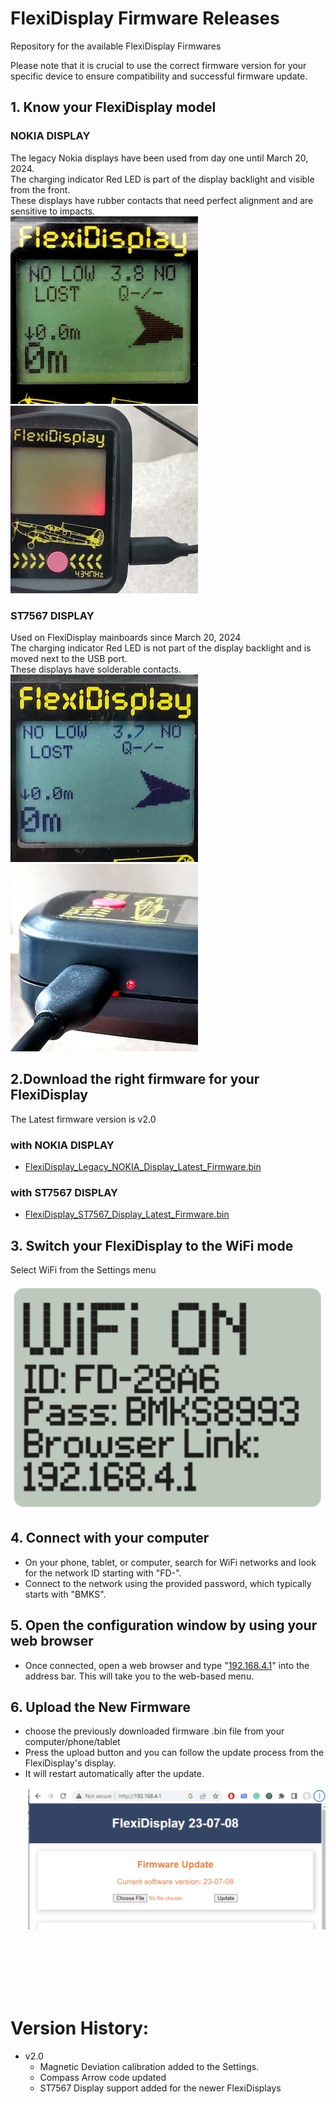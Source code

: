 # FlexiDisplay Firmware Releases
Repository for the available FlexiDisplay Firmwares

Please note that it is crucial to use the correct firmware version
for your specific device to ensure compatibility and successful
firmware update.

## 1. Know your FlexiDisplay model

### NOKIA DISPLAY
The legacy Nokia displays have been used from day one until March 20, 2024. <br />
The charging indicator Red LED is part of the display backlight and visible from the front.<br />
These displays have rubber contacts that need perfect alignment and are sensitive to impacts. <br />
![Nokia Working](./photos/Nokia_Working.jpg)
![Nokia Charging](./photos/Nokia_Charging.jpg)

### ST7567 DISPLAY
Used on FlexiDisplay mainboards since March 20, 2024 <br />
The charging indicator Red LED is not part of the display backlight and is moved next to the USB port.<br />
These displays have solderable contacts.<br />
![ST7567 Working](./photos/ST7567_Working.jpg)
![ST7567 Charging](./photos/ST7567_Charging.jpg)


## 2.Download the right firmware for your FlexiDisplay

The Latest firmware version is v2.0

### with NOKIA DISPLAY
- [FlexiDisplay_Legacy_NOKIA_Display_Latest_Firmware.bin](https://github.com/melihkarakelle/FlexiDisplay-Firmware-Releases/raw/main/With_Legacy_Nokia_Display/FlexiDisplay_Legacy_NOKIA_Display_Latest_Firmware.bin)

### with ST7567 DISPLAY
- [FlexiDisplay_ST7567_Display_Latest_Firmware.bin](https://github.com/melihkarakelle/FlexiDisplay-Firmware-Releases/raw/main/With_ST7567_Display/FlexiDisplay_ST7567_Display_Latest_Firmware.bin)

## 3. Switch your FlexiDisplay to the WiFi mode
Select WiFi from the Settings menu</br >

![WiFi Mode](./photos/wifi_mode.png)

## 4. Connect with your computer
- On your phone, tablet, or computer, search for WiFi networks and look
for the network ID starting with "FD-".
- Connect to the network using the provided password, which typically
starts with "BMKS".

## 5. Open the configuration window by using your web browser
- Once connected, open a web browser and type "[192.168.4.1](https://192.168.4.1)" into the
address bar. This will take you to the web-based menu.

## 6. Upload the New Firmware
- choose the previously downloaded firmware .bin file from your computer/phone/tablet
- Press the upload button and you can follow the update process from the FlexiDisplay's display.
- It will restart automatically after the update.
![Upload](./photos/upload_firmware_page.png)

</br ></br ></br ></br ></br >


# Version History:
* v2.0  
  * Magnetic Deviation calibration added to the Settings.
  * Compass Arrow code updated
  * ST7567 Display support added for the newer FlexiDisplays
